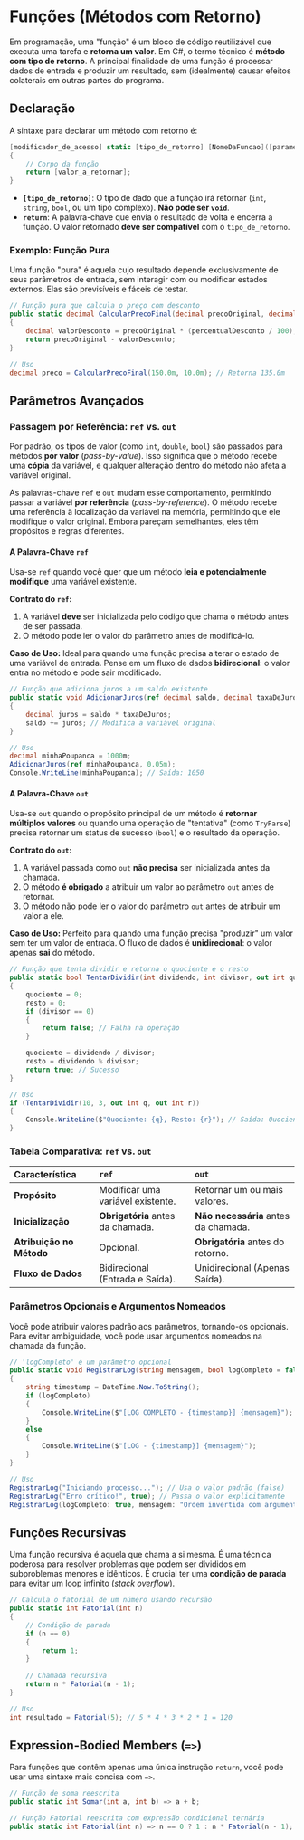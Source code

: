 # Funções (Métodos com Retorno)

Em programação, uma "função" é um bloco de código reutilizável que executa uma tarefa e **retorna um valor**. Em C#, o termo técnico é **método com tipo de retorno**. A principal finalidade de uma função é processar dados de entrada e produzir um resultado, sem (idealmente) causar efeitos colaterais em outras partes do programa.

## Declaração

A sintaxe para declarar um método com retorno é:

```c#
[modificador_de_acesso] static [tipo_de_retorno] [NomeDaFuncao]([parametros])
{
    // Corpo da função
    return [valor_a_retornar];
}
```

- **`[tipo_de_retorno]`**: O tipo de dado que a função irá retornar (`int`, `string`, `bool`, ou um tipo complexo). **Não pode ser `void`**.
- **`return`**: A palavra-chave que envia o resultado de volta e encerra a função. O valor retornado **deve ser compatível** com o `tipo_de_retorno`.

### Exemplo: Função Pura

Uma função "pura" é aquela cujo resultado depende exclusivamente de seus parâmetros de entrada, sem interagir com ou modificar estados externos. Elas são previsíveis e fáceis de testar.

```c#
// Função pura que calcula o preço com desconto
public static decimal CalcularPrecoFinal(decimal precoOriginal, decimal percentualDesconto)
{
    decimal valorDesconto = precoOriginal * (percentualDesconto / 100);
    return precoOriginal - valorDesconto;
}

// Uso
decimal preco = CalcularPrecoFinal(150.0m, 10.0m); // Retorna 135.0m
```

## Parâmetros Avançados

### Passagem por Referência: `ref` vs. `out`

Por padrão, os tipos de valor (como `int`, `double`, `bool`) são passados para métodos **por valor** (*pass-by-value*). Isso significa que o método recebe uma **cópia** da variável, e qualquer alteração dentro do método não afeta a variável original.

As palavras-chave `ref` e `out` mudam esse comportamento, permitindo passar a variável **por referência** (*pass-by-reference*). O método recebe uma referência à localização da variável na memória, permitindo que ele modifique o valor original. Embora pareçam semelhantes, eles têm propósitos e regras diferentes.

#### A Palavra-Chave `ref`

Usa-se `ref` quando você quer que um método **leia e potencialmente modifique** uma variável existente.

**Contrato do `ref`:**
1.  A variável **deve** ser inicializada pelo código que chama o método antes de ser passada.
2.  O método pode ler o valor do parâmetro antes de modificá-lo.

**Caso de Uso:** Ideal para quando uma função precisa alterar o estado de uma variável de entrada. Pense em um fluxo de dados **bidirecional**: o valor entra no método e pode sair modificado.

```c#
// Função que adiciona juros a um saldo existente
public static void AdicionarJuros(ref decimal saldo, decimal taxaDeJuros)
{
    decimal juros = saldo * taxaDeJuros;
    saldo += juros; // Modifica a variável original
}

// Uso
decimal minhaPoupanca = 1000m;
AdicionarJuros(ref minhaPoupanca, 0.05m);
Console.WriteLine(minhaPoupanca); // Saída: 1050
```

#### A Palavra-Chave `out`

Usa-se `out` quando o propósito principal de um método é **retornar múltiplos valores** ou quando uma operação de "tentativa" (como `TryParse`) precisa retornar um status de sucesso (`bool`) e o resultado da operação.

**Contrato do `out`:**
1.  A variável passada como `out` **não precisa** ser inicializada antes da chamada.
2.  O método **é obrigado** a atribuir um valor ao parâmetro `out` antes de retornar.
3.  O método não pode ler o valor do parâmetro `out` antes de atribuir um valor a ele.

**Caso de Uso:** Perfeito para quando uma função precisa "produzir" um valor sem ter um valor de entrada. O fluxo de dados é **unidirecional**: o valor apenas **sai** do método.

```c#
// Função que tenta dividir e retorna o quociente e o resto
public static bool TentarDividir(int dividendo, int divisor, out int quociente, out int resto)
{
    quociente = 0;
    resto = 0;
    if (divisor == 0)
    {
        return false; // Falha na operação
    }

    quociente = dividendo / divisor;
    resto = dividendo % divisor;
    return true; // Sucesso
}

// Uso
if (TentarDividir(10, 3, out int q, out int r))
{
    Console.WriteLine($"Quociente: {q}, Resto: {r}"); // Saída: Quociente: 3, Resto: 1
}
```

### Tabela Comparativa: `ref` vs. `out`

| Característica | `ref` | `out` |
| :--- | :--- | :--- |
| **Propósito** | Modificar uma variável existente. | Retornar um ou mais valores. |
| **Inicialização** | **Obrigatória** antes da chamada. | **Não necessária** antes da chamada. |
| **Atribuição no Método** | Opcional. | **Obrigatória** antes do retorno. |
| **Fluxo de Dados** | Bidirecional (Entrada e Saída). | Unidirecional (Apenas Saída). |

### Parâmetros Opcionais e Argumentos Nomeados

Você pode atribuir valores padrão aos parâmetros, tornando-os opcionais. Para evitar ambiguidade, você pode usar argumentos nomeados na chamada da função.

```c#
// 'logCompleto' é um parâmetro opcional
public static void RegistrarLog(string mensagem, bool logCompleto = false)
{
    string timestamp = DateTime.Now.ToString();
    if (logCompleto)
    {
        Console.WriteLine($"[LOG COMPLETO - {timestamp}] {mensagem}");
    }
    else
    {
        Console.WriteLine($"[LOG - {timestamp}] {mensagem}");
    }
}

// Uso
RegistrarLog("Iniciando processo..."); // Usa o valor padrão (false)
RegistrarLog("Erro crítico!", true); // Passa o valor explicitamente
RegistrarLog(logCompleto: true, mensagem: "Ordem invertida com argumentos nomeados.");
```

## Funções Recursivas

Uma função recursiva é aquela que chama a si mesma. É uma técnica poderosa para resolver problemas que podem ser divididos em subproblemas menores e idênticos. É crucial ter uma **condição de parada** para evitar um loop infinito (*stack overflow*).

```c#
// Calcula o fatorial de um número usando recursão
public static int Fatorial(int n)
{
    // Condição de parada
    if (n == 0)
    {
        return 1;
    }
    
    // Chamada recursiva
    return n * Fatorial(n - 1);
}

// Uso
int resultado = Fatorial(5); // 5 * 4 * 3 * 2 * 1 = 120
```

## Expression-Bodied Members (`=>`)

Para funções que contêm apenas uma única instrução `return`, você pode usar uma sintaxe mais concisa com `=>`.

```c#
// Função de soma reescrita
public static int Somar(int a, int b) => a + b;

// Função Fatorial reescrita com expressão condicional ternária
public static int Fatorial(int n) => n == 0 ? 1 : n * Fatorial(n - 1);
```